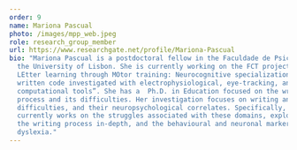 ```yaml
---
order: 9
name: Mariona Pascual
photo: /images/mpp_web.jpeg
role: research_group_member
url: https://www.researchgate.net/profile/Mariona-Pascual
bio: "Mariona Pascual is a postdoctoral fellow in the Faculdade de Psicologia of
  the University of Lisbon. She is currently working on the FCT project “LEMON,
  LEtter learning through MOtor training: Neurocognitive specialization for the
  written code investigated with electrophysiological, eye-tracking, and
  computational tools”. She has a  Ph.D. in Education focused on the writing
  process and its difficulties. Her investigation focuses on writing and reading
  difficulties, and their neuropsychological correlates. Specifically, she
  currently works on the struggles associated with these domains, exploring both
  the writing process in-depth, and the behavioural and neuronal markers of
  dyslexia."
---
```

